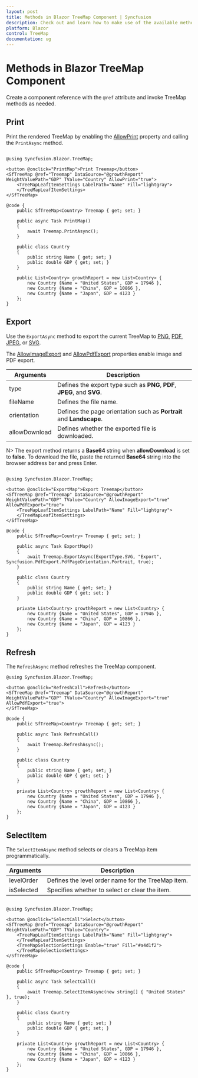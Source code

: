 ```yaml
---
layout: post
title: Methods in Blazor TreeMap Component | Syncfusion
description: Check out and learn how to make use of the available methods in the Syncfusion Blazor TreeMap component.
platform: Blazor
control: TreeMap
documentation: ug
---
```


# Methods in Blazor TreeMap Component

Create a component reference with the `@ref` attribute and invoke TreeMap methods as needed.

## Print

Print the rendered TreeMap by enabling the [AllowPrint](https://help.syncfusion.com/cr/blazor/Syncfusion.Blazor.TreeMap.SfTreeMap-1.html#Syncfusion_Blazor_TreeMap_SfTreeMap_1_AllowPrint) property and calling the `PrintAsync` method.

```cshtml

@using Syncfusion.Blazor.TreeMap;

<button @onclick="PrintMap">Print Treemap</button>
<SfTreeMap @ref="Treemap" DataSource="@growthReport" WeightValuePath="GDP" TValue="Country" AllowPrint="true">
    <TreeMapLeafItemSettings LabelPath="Name" Fill="lightgray">
    </TreeMapLeafItemSettings>
</SfTreeMap>

@code {
    public SfTreeMap<Country> Treemap { get; set; }

    public async Task PrintMap()
    {
        await Treemap.PrintAsync();
    }

    public class Country
    {
        public string Name { get; set; }
        public double GDP { get; set; }
    }

    public List<Country> growthReport = new List<Country> {
        new Country {Name = "United States", GDP = 17946 },
        new Country {Name = "China", GDP = 10866 },
        new Country {Name = "Japan", GDP = 4123 }
    };
}

```

## Export

Use the `ExportAsync` method to export the current TreeMap to [PNG](https://help.syncfusion.com/cr/blazor/Syncfusion.Blazor.TreeMap.ExportType.html#Syncfusion_Blazor_TreeMap_ExportType_PNG), [PDF](https://help.syncfusion.com/cr/blazor/Syncfusion.Blazor.TreeMap.ExportType.html#Syncfusion_Blazor_TreeMap_ExportType_PDF), [JPEG](https://help.syncfusion.com/cr/blazor/Syncfusion.Blazor.TreeMap.ExportType.html#Syncfusion_Blazor_TreeMap_ExportType_JPEG), or [SVG](https://help.syncfusion.com/cr/blazor/Syncfusion.Blazor.TreeMap.ExportType.html#Syncfusion_Blazor_TreeMap_ExportType_SVG).

The [AllowImageExport](https://help.syncfusion.com/cr/blazor/Syncfusion.Blazor.TreeMap.SfTreeMap-1.html#Syncfusion_Blazor_TreeMap_SfTreeMap_1_AllowImageExport) and [AllowPdfExport](https://help.syncfusion.com/cr/blazor/Syncfusion.Blazor.TreeMap.SfTreeMap-1.html#Syncfusion_Blazor_TreeMap_SfTreeMap_1_AllowPdfExport) properties enable image and PDF export.

| Arguments   | Description                                                                 |
|-------------|-----------------------------------------------------------------------------|
| type        | Defines the export type such as **PNG**, **PDF**, **JPEG**, and **SVG**.    |
| fileName    | Defines the file name.                                                      |
| orientation | Defines the page orientation such as **Portrait** and **Landscape**.        |
| allowDownload | Defines whether the exported file is downloaded.                          |

N> The export method returns a **Base64** string when **allowDownload** is set to **false**. To download the file, paste the returned **Base64** string into the browser address bar and press Enter.

```cshtml

@using Syncfusion.Blazor.TreeMap;

<button @onclick="ExportMap">Export Treemap</button>
<SfTreeMap @ref="Treemap" DataSource="@growthReport" WeightValuePath="GDP" TValue="Country" AllowImageExport="true" AllowPdfExport="true">
    <TreeMapLeafItemSettings LabelPath="Name" Fill="lightgray">
    </TreeMapLeafItemSettings>
</SfTreeMap>

@code {
    public SfTreeMap<Country> Treemap { get; set; }

    public async Task ExportMap()
    {
        await Treemap.ExportAsync(ExportType.SVG, "Export", Syncfusion.PdfExport.PdfPageOrientation.Portrait, true);
    }

    public class Country
    {
        public string Name { get; set; }
        public double GDP { get; set; }
    }

    private List<Country> growthReport = new List<Country> {
        new Country {Name = "United States", GDP = 17946 },
        new Country {Name = "China", GDP = 10866 },
        new Country {Name = "Japan", GDP = 4123 }
    };
}

```

## Refresh

The `RefreshAsync` method refreshes the TreeMap component.

```cshtml
@using Syncfusion.Blazor.TreeMap;

<button @onclick="RefreshCall">Refresh</button>
<SfTreeMap @ref="Treemap" DataSource="@growthReport" WeightValuePath="GDP" TValue="Country" AllowImageExport="true" AllowPdfExport="true">
</SfTreeMap>

@code {
    public SfTreeMap<Country> Treemap { get; set; }

    public async Task RefreshCall()
    {
        await Treemap.RefreshAsync();
    }

    public class Country
    {
        public string Name { get; set; }
        public double GDP { get; set; }
    }

    private List<Country> growthReport = new List<Country> {
        new Country {Name = "United States", GDP = 17946 },
        new Country {Name = "China", GDP = 10866 },
        new Country {Name = "Japan", GDP = 4123 }
    };
}

```

## SelectItem

The `SelectItemAsync` method selects or clears a TreeMap item programmatically.

| Arguments  | Description                                               |
|------------|-----------------------------------------------------------|
| levelOrder | Defines the level order name for the TreeMap item.        |
| isSelected | Specifies whether to select or clear the item.            |

```cshtml

@using Syncfusion.Blazor.TreeMap;

<button @onclick="SelectCall">Select</button>
<SfTreeMap @ref="Treemap" DataSource="@growthReport" WeightValuePath="GDP" TValue="Country">
    <TreeMapLeafItemSettings LabelPath="Name" Fill="lightgray">
    </TreeMapLeafItemSettings>
    <TreeMapSelectionSettings Enable="true" Fill="#a4d1f2">
    </TreeMapSelectionSettings>
</SfTreeMap>

@code {
    public SfTreeMap<Country> Treemap { get; set; }

    public async Task SelectCall()
    {
        await Treemap.SelectItemAsync(new string[] { "United States" }, true);
    }

    public class Country
    {
        public string Name { get; set; }
        public double GDP { get; set; }
    }

    private List<Country> growthReport = new List<Country> {
        new Country {Name = "United States", GDP = 17946 },
        new Country {Name = "China", GDP = 10866 },
        new Country {Name = "Japan", GDP = 4123 }
    };
}

```